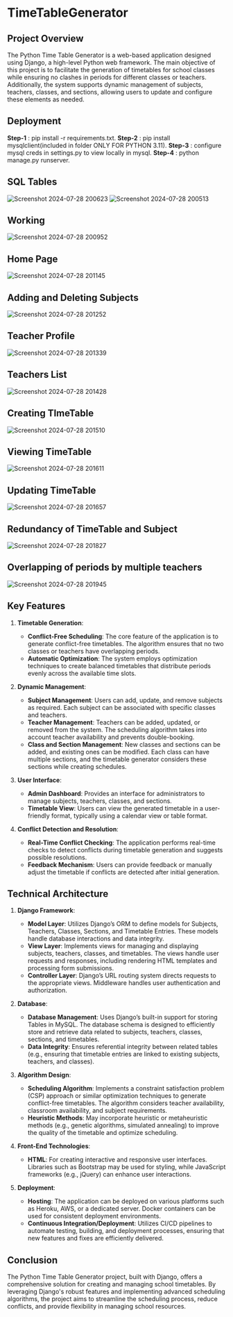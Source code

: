# TimeTableGenerator

## Project Overview

The Python Time Table Generator is a web-based application designed using Django, a high-level Python web framework. The main objective of this project is to facilitate the generation of timetables for school classes while ensuring no clashes in periods for different classes or teachers. Additionally, the system supports dynamic management of subjects, teachers, classes, and sections, allowing users to update and configure these elements as needed.

## Deployment

**Step-1** : pip install -r requirements.txt.
**Step-2** : pip install mysqlclient(included in folder ONLY FOR PYTHON 3.11).
**Step-3** : configure mysql creds in settings.py to view locally in mysql.
**Step-4** : python manage.py runserver.

## SQL Tables
![Screenshot 2024-07-28 200623](https://github.com/user-attachments/assets/acab15e8-18cb-48ec-8f08-650a1116c388)
![Screenshot 2024-07-28 200513](https://github.com/user-attachments/assets/74595ed6-251c-481d-8f49-b8e86ba54ab2)

## Working
![Screenshot 2024-07-28 200952](https://github.com/user-attachments/assets/d8b18c57-fdf6-4a2a-a049-e3f88a04b757)

## Home Page
![Screenshot 2024-07-28 201145](https://github.com/user-attachments/assets/f6b8b00b-fd82-4b7f-a14d-3c790e4e3684)

## Adding and Deleting Subjects
![Screenshot 2024-07-28 201252](https://github.com/user-attachments/assets/ae38b14e-a7b5-45a8-b1ce-cff7adca4522)

## Teacher Profile
![Screenshot 2024-07-28 201339](https://github.com/user-attachments/assets/66695e6e-8b3b-44c3-b17e-1da4722531b5)

## Teachers List
![Screenshot 2024-07-28 201428](https://github.com/user-attachments/assets/0d85d5f6-550d-4a05-9aef-8102467f3cb0)

## Creating TImeTable
![Screenshot 2024-07-28 201510](https://github.com/user-attachments/assets/7a2bf106-cee1-4e34-bdcd-45e0e0a3efb2)

## Viewing TimeTable
![Screenshot 2024-07-28 201611](https://github.com/user-attachments/assets/0cd6389c-0d80-45d5-a30f-c746682e7fde)

## Updating TimeTable
![Screenshot 2024-07-28 201657](https://github.com/user-attachments/assets/b6c45d91-609a-482e-9f59-8c5f6bf6fb25)

## Redundancy of TimeTable and Subject
![Screenshot 2024-07-28 201827](https://github.com/user-attachments/assets/c10bef76-99f5-4bea-a89e-aeea1c015452)

## Overlapping of periods by multiple teachers
![Screenshot 2024-07-28 201945](https://github.com/user-attachments/assets/2ad45fb5-f3f1-452d-a0e8-181cc7e5bddc)


## Key Features

1. **Timetable Generation**:
   - **Conflict-Free Scheduling**: The core feature of the application is to generate conflict-free timetables. The algorithm ensures that no two classes or teachers have overlapping periods.
   - **Automatic Optimization**: The system employs optimization techniques to create balanced timetables that distribute periods evenly across the available time slots.

2. **Dynamic Management**:
   - **Subject Management**: Users can add, update, and remove subjects as required. Each subject can be associated with specific classes and teachers.
   - **Teacher Management**: Teachers can be added, updated, or removed from the system. The scheduling algorithm takes into account teacher availability and prevents double-booking.
   - **Class and Section Management**: New classes and sections can be added, and existing ones can be modified. Each class can have multiple sections, and the timetable generator considers these sections while creating schedules.

3. **User Interface**:
   - **Admin Dashboard**: Provides an interface for administrators to manage subjects, teachers, classes, and sections.
   - **Timetable View**: Users can view the generated timetable in a user-friendly format, typically using a calendar view or table format.

4. **Conflict Detection and Resolution**:
   - **Real-Time Conflict Checking**: The application performs real-time checks to detect conflicts during timetable generation and suggests possible resolutions.
   - **Feedback Mechanism**: Users can provide feedback or manually adjust the timetable if conflicts are detected after initial generation.

## Technical Architecture

1. **Django Framework**:
   - **Model Layer**: Utilizes Django’s ORM to define models for Subjects, Teachers, Classes, Sections, and Timetable Entries. These models handle database interactions and data integrity.
   - **View Layer**: Implements views for managing and displaying subjects, teachers, classes, and timetables. The views handle user requests and responses, including rendering HTML templates and processing form submissions.
   - **Controller Layer**: Django’s URL routing system directs requests to the appropriate views. Middleware handles user authentication and authorization.

2. **Database**:
   - **Database Management**: Uses Django’s built-in support for storing Tables in MySQL. The database schema is designed to efficiently store and retrieve data related to subjects, teachers, classes, sections, and timetables.
   - **Data Integrity**: Ensures referential integrity between related tables (e.g., ensuring that timetable entries are linked to existing subjects, teachers, and classes).

3. **Algorithm Design**:
   - **Scheduling Algorithm**: Implements a constraint satisfaction problem (CSP) approach or similar optimization techniques to generate conflict-free timetables. The algorithm considers teacher availability, classroom availability, and subject requirements.
   - **Heuristic Methods**: May incorporate heuristic or metaheuristic methods (e.g., genetic algorithms, simulated annealing) to improve the quality of the timetable and optimize scheduling.

4. **Front-End Technologies**:
   - **HTML**: For creating interactive and responsive user interfaces. Libraries such as Bootstrap may be used for styling, while JavaScript frameworks (e.g., jQuery) can enhance user interactions.

5. **Deployment**:
   - **Hosting**: The application can be deployed on various platforms such as Heroku, AWS, or a dedicated server. Docker containers can be used for consistent deployment environments.
   - **Continuous Integration/Deployment**: Utilizes CI/CD pipelines to automate testing, building, and deployment processes, ensuring that new features and fixes are efficiently delivered.

## Conclusion

The Python Time Table Generator project, built with Django, offers a comprehensive solution for creating and managing school timetables. By leveraging Django's robust features and implementing advanced scheduling algorithms, the project aims to streamline the scheduling process, reduce conflicts, and provide flexibility in managing school resources.
